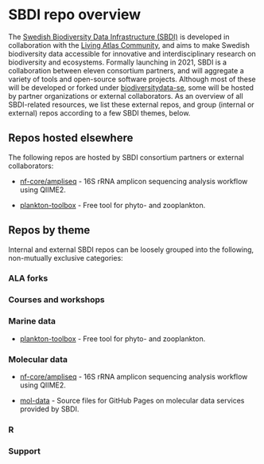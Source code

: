 # SBDI repo overview

The [Swedish Biodiversity Data Infrastructure (SBDI)](https://biodiversitydata.se/) is developed in collaboration with the [Living Atlas Community](https://living-atlases.gbif.org/), and aims to make Swedish biodiversity data accessible for innovative and interdisciplinary research on biodiversity and ecosystems. Formally launching in 2021, SBDI is a collaboration between eleven consortium partners, and will aggregate a variety of tools and open-source software projects. Although most of these will be developed or forked under [biodiversitydata-se](https://github.com/biodiversitydata-se/), some will be hosted by partner organizations or external collaborators. As an overview of all SBDI-related resources, we list these external repos, and group (internal or external) repos according to a few SBDI themes, below.

## Repos hosted elsewhere
The following repos are hosted by SBDI consortium partners or external collaborators:

* [nf-core/ampliseq](https://github.com/nf-core/ampliseq) -
16S rRNA amplicon sequencing analysis workflow using QIIME2.

* [plankton-toolbox](https://github.com/planktontoolbox/plankton-toolbox) -
Free tool for phyto- and zooplankton.

## Repos by theme 
Internal and external SBDI repos can be loosely grouped into the following, non-mutually exclusive categories:

### ALA forks

### Courses and workshops

### Marine data
* [plankton-toolbox](https://github.com/planktontoolbox/plankton-toolbox) -
Free tool for phyto- and zooplankton.

### Molecular data
* [nf-core/ampliseq](https://github.com/nf-core/ampliseq) -
16S rRNA amplicon sequencing analysis workflow using QIIME2.

* [mol-data](https://github.com/biodiversitydata-se/mol-data) -
Source files for GitHub Pages on molecular data services provided by SBDI.

### R

### Support


